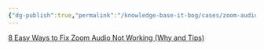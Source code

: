 ```yaml
---
{"dg-publish":true,"permalink":"/knowledge-base-it-bog/cases/zoom-audio-troubleshooting/"}
---
```


[8 Easy Ways to Fix Zoom Audio Not Working (Why and Tips)](https://www.fineshare.com/voice-tips/zoom-audio-not-working.html)